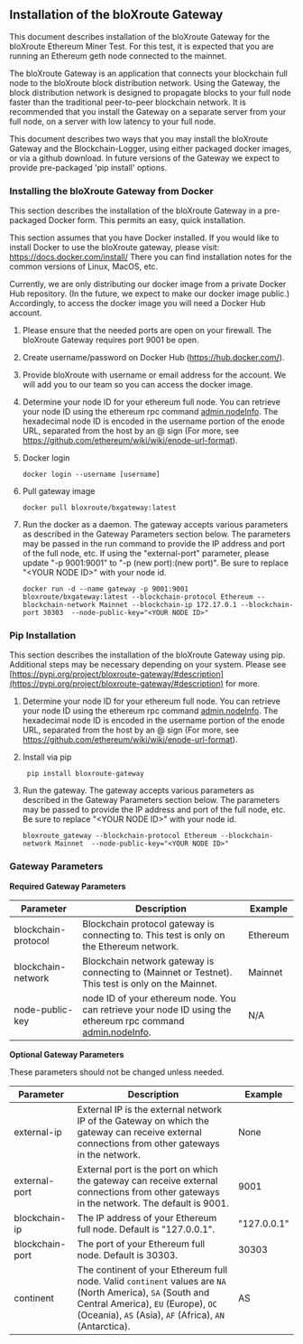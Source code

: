 ## Installation of the bloXroute Gateway 

This document describes installation of the bloXroute Gateway for the bloXroute Ethereum Miner Test. For this test, it is expected that you are running an Ethereum geth node connected to the mainnet. 

The bloXroute Gateway is an application that connects your blockchain full node to the bloXroute block distribution network. Using the Gateway, the block distribution network is designed to propagate blocks to your full node faster than the traditional peer-to-peer blockchain network. It is recommended that you install the Gateway on a separate server from your full node, on a server with low latency to your full node.

This document describes two ways that you may install the bloXroute Gateway and the Blockchain-Logger, using either packaged docker images, or via a github download. In future versions of the Gateway we expect to provide pre-packaged 'pip install' options. 


### Installing the bloXroute Gateway from Docker

This section describes the installation of the bloXroute Gateway in a pre-packaged Docker form. This permits an easy, quick installation. 

This section assumes that you have Docker installed. If you would like to install Docker to use the bloXroute gateway, please visit: https://docs.docker.com/install/  There you can find installation notes for the common versions of Linux, MacOS, etc. 

Currently, we are only distributing our docker image from a private Docker Hub repository. (In the future, we expect to make our docker image public.) Accordingly, to access the docker image you will need a Docker Hub account.

1. Please ensure that the needed ports are open on your firewall. The bloXroute Gateway requires port 9001 be open. 

1. Create username/password on Docker Hub (https://hub.docker.com/).

2. Provide bloXroute with username or email address for the account. We will add you to our team so you can access the docker image. 

1. Determine your node ID for your ethereum full node. You can retrieve your node ID using the ethereum rpc command [admin.nodeInfo](https://github.com/ethereum/go-ethereum/wiki/Management-APIs#admin_nodeinfo). The hexadecimal node ID is encoded in the username portion of the enode URL, separated from the host by an @ sign (For more, see https://github.com/ethereum/wiki/wiki/enode-url-format).

3. Docker login

    ```
    docker login --username [username]
    ```
	
4. Pull gateway image

   ```
   docker pull bloxroute/bxgateway:latest
   ```
	
5. Run the docker as a daemon. The gateway accepts various parameters as described in the Gateway Parameters section below. The parameters may be passed in the run command to provide the IP address and port of the full node, etc. If using the "external-port" parameter, please update "-p 9001:9001" to "-p (new port):(new port)". Be sure to replace "\<YOUR NODE ID\>" with your node id. 
   ```
   docker run -d --name gateway -p 9001:9001 bloxroute/bxgateway:latest --blockchain-protocol Ethereum --blockchain-network Mainnet --blockchain-ip 172.17.0.1 --blockchain-port 30303  --node-public-key="<YOUR NODE ID>"
   ```


### Pip Installation

This section describes the installation of the bloXroute Gateway using pip. Additional steps may be necessary depending on your system. Please see [https://pypi.org/project/bloxroute-gateway/#description](https://pypi.org/project/bloxroute-gateway/#description) for more. 

1. Determine your node ID for your ethereum full node. You can retrieve your node ID using the ethereum rpc command [admin.nodeInfo](https://github.com/ethereum/go-ethereum/wiki/Management-APIs#admin_nodeinfo). The hexadecimal node ID is encoded in the username portion of the enode URL, separated from the host by an @ sign (For more, see https://github.com/ethereum/wiki/wiki/enode-url-format).

1. Install via pip 
   ```
    pip install bloxroute-gateway
    ```
2. Run the gateway. The gateway accepts various parameters as described in the Gateway Parameters section below. The parameters may be passed to provide the IP address and port of the full node, etc.  Be sure to replace "\<YOUR NODE ID\>" with your node id. 
   ```
   bloxroute_gateway --blockchain-protocol Ethereum --blockchain-network Mainnet  --node-public-key="<YOUR NODE ID>"
   ```

### Gateway Parameters
**Required Gateway Parameters**

| Parameter | Description | Example |
| --------- | ----------- | -------------|
| blockchain-protocol | Blockchain protocol gateway is connecting to. This test is only on the Ethereum network. | Ethereum |
| blockchain-network | Blockchain network gateway is connecting to (Mainnet or Testnet). This test is only on the Mainnet. | Mainnet |
| node-public-key | node ID of your ethereum node. You can retrieve your node ID using the ethereum rpc command [admin.nodeInfo](https://github.com/ethereum/go-ethereum/wiki/Management-APIs#admin_nodeinfo).  | N/A |

**Optional Gateway Parameters**

These parameters should not be changed unless needed. 

| Parameter | Description | Example |
| --------- | ----------- | -------------|
| external-ip | External IP is the external network IP of the Gateway on which the gateway can receive external connections from other gateways in the network. | None |
| external-port | External port is the port on which the gateway can receive external connections from other gateways in the network. The default is 9001. | 9001 |
| blockchain-ip | The IP address of your Ethereum full node. Default is "127.0.0.1".  | "127.0.0.1" |
| blockchain-port | The port of your Ethereum full node. Default is 30303.   | 30303 |
| continent | The continent of your Ethereum full node. Valid `continent` values are `NA` (North America), `SA` (South and Central America), `EU` (Europe), `OC` (Oceania), `AS` (Asia), `AF` (Africa), `AN` (Antarctica). | AS |



